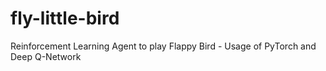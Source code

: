 # fly-little-bird
Reinforcement Learning Agent to play Flappy Bird - Usage of PyTorch and Deep Q-Network
